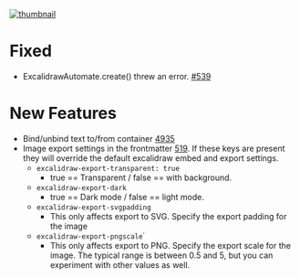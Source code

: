 [![thumbnail](https://user-images.githubusercontent.com/14358394/159369910-6371f08d-b5fa-454d-9c6c-948f7e7a7d26.jpg)](https://youtu.be/U2LkBRBk4LY)

# Fixed
- ExcalidrawAutomate.create() threw an error. [#539](https://github.com/zsviczian/obsidian-excalidraw-plugin/issues/539)

# New Features
- Bind/unbind text to/from container [4935](https://github.com/excalidraw/excalidraw/pull/4935)
- Image export settings in the frontmatter [519](https://github.com/zsviczian/obsidian-excalidraw-plugin/issues/519).  If these keys are present they will override the default excalidraw embed and export settings.
  - `excalidraw-export-transparent: true`
    - true == Transparent / false == with background. 
  - `excalidraw-export-dark`
    - true == Dark mode / false == light mode.
  - `excalidraw-export-svgpadding`
    - This only affects export to SVG. Specify the export padding for the image
  - `excalidraw-export-pngscale`˙
    - This only affects export to PNG. Specify the export scale for the image. The typical range is between 0.5 and 5, but you can experiment with other values as well.
